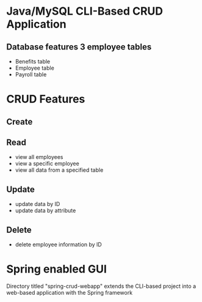 # Java/MySQL CLI-Based CRUD Application
 
## Database features 3 employee tables
- Benefits table
- Employee table
- Payroll table

# CRUD Features
## Create
## Read
- view all employees
- view a specific employee
- view all data from a specified table
## Update
- update data by ID
- update data by attribute
## Delete
- delete employee information by ID

# Spring enabled GUI

Directory titled "spring-crud-webapp" extends the CLI-based project into a web-based application with the Spring framework
